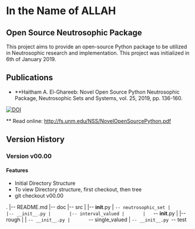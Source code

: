 # In the Name of ALLAH

## Open Source Neutrosophic Package

This project aims to provide an open-source Python package to be utilized in Neutrosophic research and implementation. This project was initialized in 6th of January 2019.

## Publications

- **Haitham A. El-Ghareeb: Novel Open Source Python Neutrosophic Package, Neutrosophic  Sets and Systems, vol. 25, 2019, pp. 136-160.  

[![DOI](https://zenodo.org/badge/DOI/10.5281/zenodo.2631514.svg)](https://doi.org/10.5281/zenodo.2631514)

** Read online: http://fs.unm.edu/NSS/NovelOpenSourcePython.pdf

  

## Version History


### Version v00.00
#### Features
- Initial Directory Structure
- To view Directory structure, first checkout, then tree
- git checkout v00.00

.
|-- README.md
|-- doc
|-- src
|   |-- __init__.py
|   `-- neutrosophic_set
|       |-- __init__.py
|       |-- interval_valued
|       |   `-- __init__.py
|       |-- rough
|       |   `-- __init__.py
|       `-- single_valued
|           `-- __init__.py
`-- test


